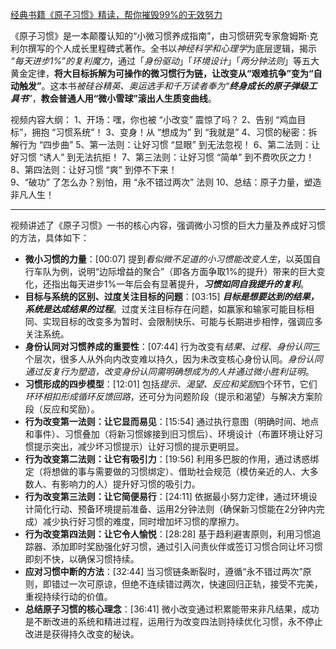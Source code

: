 
[经典书籍《原子习惯》精读，帮你摧毁99%的无效努力](https://www.bilibili.com/video/BV1P25KzjEtb/?share_source=copy_web&vd_source=9c1e19a73fa7bd23bb37aa8d7467d862)

《原子习惯》是一本颠覆认知的“小微习惯养成指南”，由习惯研究专家詹姆斯·克利尔撰写的个人成长里程碑式著作。全书以*神经科学和心理学*为底层逻辑，揭示 *“每天进步1%”的复利魔力*，通过「*身份驱动*」「*环境设计*」「*两分钟法则*」等五大黄金定律，**将大目标拆解为可操作的微习惯行为链，让改变从“艰难抗争”变为“自动触发”**。这本书*被硅谷精英、奥运选手和千万读者奉为“**终身成长的原子弹级工具书**”*，**教会普通人用“微小雪球”滚出人生质变曲线**。

视频内容大纲：
1、开场：嘿，你也被 “小改变” 震惊了吗？
2、告别 “鸡血目标”，拥抱 “习惯系统”！
3、变身！从 “想成为” 到 “我就是”
4、习惯的秘密：拆解行为 “四步曲”
5、第一法则：让好习惯 “显眼” 到无法忽视！
6、第二法则：让好习惯 “诱人” 到无法抗拒！
7、第三法则：让好习惯 “简单” 到不费吹灰之力！
8、第四法则：让好习惯 “爽” 到停不下来！  
9、“破功” 了怎么办？别怕，用 “永不错过两次” 法则
10、总结：原子力量，塑造非凡人生！

---

视频讲述了《原子习惯》一书的核心内容，强调微小习惯的巨大力量及养成好习惯的方法，具体如下：
- **微小习惯的力量**：[00:07] 提到*看似微不足道的小习惯能改变人生*，以英国自行车队为例，说明“边际增益的聚合”（即各方面争取1%的提升）带来的巨大变化，还指出每天进步1%一年后会有显著提升，***习惯如同自我提升的复利***。
- **目标与系统的区别、过度关注目标的问题**：[03:15] ***目标是想要达到的结果，系统是达成结果的过程***。过度关注目标存在问题，如赢家和输家可能目标相同、实现目标的改变多为暂时、会限制快乐、可能与长期进步相悖，强调应多关注系统。
- **身份认同对习惯养成的重要性**：[07:44] 行为改变有*结果、过程、身份认同*三个层次，很多人从外向内改变难以持久，因为未改变核心身份认同。*身份认同通过反复行为塑造，改变身份认同需明确想成为的人并通过微小胜利证明*。
- **习惯形成的四步模型**：[12:01] 包括*提示、渴望、反应和奖励*四个环节，它们*环环相扣形成循环反馈回路*，还可分为问题阶段（提示和渴望）与解决方案阶段（反应和奖励）。
- **行为改变第一法则：让它显而易见**：[15:54] 通过执行意图（明确时间、地点和事件）、习惯叠加（将新习惯嫁接到旧习惯后）、环境设计（布置环境让好习惯提示突出，减少坏习惯提示）让好习惯的提示更明显。
- **行为改变第二法则：让它有吸引力**：[19:56] 利用多巴胺的作用，通过诱惑绑定（将想做的事与需要做的习惯绑定）、借助社会规范（模仿亲近的人、大多数人、有影响力的人）提升好习惯的吸引力。
- **行为改变第三法则：让它简便易行**：[24:11] 依据最小努力定律，通过环境设计简化行动、预备环境提前准备、运用2分钟法则（确保新习惯能在2分钟内完成）减少执行好习惯的难度，同时增加坏习惯的摩擦力。
- **行为改变第四法则：让它令人愉悦**：[28:28] 基于趋利避害原则，利用习惯追踪器、添加即时奖励强化好习惯，通过引入问责伙伴或签订习惯合同让坏习惯即刻不快，以确保习惯持续。
- **应对习惯中断的方法**：[32:44] 当习惯链条断裂时，遵循“永不错过两次”原则，即错过一次可原谅，但绝不连续错过两次，快速回归正轨，接受不完美，重视持续行动的价值。
- **总结原子习惯的核心理念**：[36:41] 微小改变通过积累能带来非凡结果，成功是不断改进的系统和精进过程，运用行为改变四法则持续优化习惯，永不停止改进是获得持久改变的秘诀。


